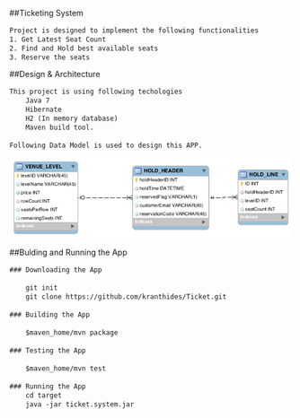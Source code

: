 ##Ticketing System

    Project is designed to implement the following functionalities 
    1. Get Latest Seat Count 
    2. Find and Hold best available seats 
    3. Reserve the seats
    
##Design & Architecture 
	
	This project is using following techologies 
		Java 7
		Hibernate
		H2 (In memory database)  
		Maven build tool.
	
	Following Data Model is used to design this APP. 
	
![image](https://github.com/kranthides/Ticket/blob/master/ticket.system/TicketSystem_DataModel.png??raw=true)

##Bulding and Running the App
	
	### Downloading the App
		
		git init 
		git clone https://github.com/kranthides/Ticket.git
	
	### Building the App 
	
		$maven_home/mvn package  
	
	### Testing the App
	
		$maven_home/mvn test 

	### Running the App
		cd target 
		java -jar ticket.system.jar 
		


	
